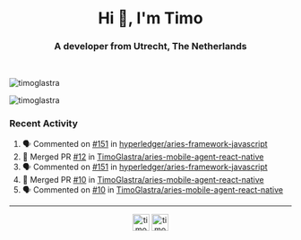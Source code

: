 <h1 align="center">Hi 👋, I'm Timo</h1>
<h3 align="center">A developer from Utrecht, The Netherlands</h3>
<br/>
<!-- https://github.com/rahuldkjain/github-profile-readme-generator --!>

<p align="left"><img src="https://github-readme-stats.vercel.app/api?username=timoglastra&show_icons=true&count_private=true&" alt="timoglastra" /></p>

<!--
Github language stats
<p align="left"><img src="https://github-readme-stats.vercel.app/api/top-langs/?username=timoglastra&layout=compact" alt="timoglastra" /><p>
-->

<!-- Codestats language stats -->
<p align="left"><img src="https://codestats-readme.vercel.app/api/top-langs/?username=timoglastra&layout=compact&language_count=12" alt="timoglastra" /><p>  
  
<h3>Recent Activity</h3>

<!--START_SECTION:activity-->
1. 🗣 Commented on [#151](https://github.com/hyperledger/aries-framework-javascript/issues/151) in [hyperledger/aries-framework-javascript](https://github.com/hyperledger/aries-framework-javascript)
2. 🎉 Merged PR [#12](https://github.com/TimoGlastra/aries-mobile-agent-react-native/pull/12) in [TimoGlastra/aries-mobile-agent-react-native](https://github.com/TimoGlastra/aries-mobile-agent-react-native)
3. 🗣 Commented on [#151](https://github.com/hyperledger/aries-framework-javascript/issues/151) in [hyperledger/aries-framework-javascript](https://github.com/hyperledger/aries-framework-javascript)
4. 🎉 Merged PR [#10](https://github.com/TimoGlastra/aries-mobile-agent-react-native/pull/10) in [TimoGlastra/aries-mobile-agent-react-native](https://github.com/TimoGlastra/aries-mobile-agent-react-native)
5. 🗣 Commented on [#10](https://github.com/TimoGlastra/aries-mobile-agent-react-native/issues/10) in [TimoGlastra/aries-mobile-agent-react-native](https://github.com/TimoGlastra/aries-mobile-agent-react-native)
<!--END_SECTION:activity-->

---

<p align="center">
<a href="https://twitter.com/timoglastra" target="blank"><img align="center" src="https://cdn.jsdelivr.net/npm/simple-icons@3.0.1/icons/twitter.svg" alt="timoglastra" height="30" width="30" /></a>
<a href="https://linkedin.com/in/timoglastra" target="blank"><img align="center" src="https://cdn.jsdelivr.net/npm/simple-icons@3.0.1/icons/linkedin.svg" alt="timoglastra" height="30" width="30" /></a>
</p>



